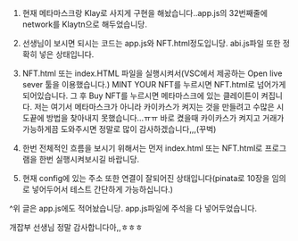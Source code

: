 1. 현재 메타마스크랑 Klay로 사지게 구현을 해놨습니다..app.js의 32번째줄에 network를 Klaytn으로 해두었습니당.

2. 선생님이 보시면 되시는 코드는 app.js와 NFT.html정도입니당. abi.js파일 또한 정확히 넣은 상태입니다.

3. NFT.html 또는 index.HTML 파일을 실행시켜서(VSC에서 제공하는 Open live sever
툴을 이용했습니다.) MINT YOUR NFT를 누르시면 NFT.html로 넘어가게 되어있습니다.
그 후 Buy NFT를 누르시면 메타마스크에 있는 클레이튼이 켜집니다.
저는 여기서 메타마스크가 아니라 카이카스가 켜지는 것을 만들려고 수많은 시도끝에
방법을 찾아내지 못했습니다...ㅠㅠ 바로 켰을때 카이카스가 켜지고 거래가 가능하게끔 도와주시면
정말로 많이 감사하겠습니다,,,(꾸벅)

4. 한번 전체적인 흐름을 보시기 위해서는 먼저 index.html 또는 NFT.html로 프로그램을 한번 실행시켜보시길 바랍니당.

5. 현재 config에 있는 주소 또한 연결이 잘되어진 상태입니다(pinata로 10장을 임의로 넣어두어서 테스트 간단하게 가능하십니다.)

^위 글은 app.js에도 적어놨습니당. app.js파일에 주석을 다 넣어두었습니다.

개잡부 선생님 정말 감사합니다아,,ㅎㅎㅎ

